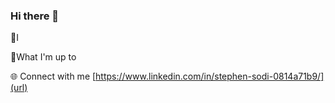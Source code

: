 ### Hi there 👋

🔭I 

🚀What I'm up to

🌐 Connect with me
[https://www.linkedin.com/in/stephen-sodi-0814a71b9/](url)

<!--
**SMcQ618/SMcQ618** is a ✨ _special_ ✨ repository because its `README.md` (this file) appears on your GitHub profile.

Here are some ideas to get you started:

- 🔭 I’m currently working on ...
- 🌱 I’m currently learning ...
- 👯 I’m looking to collaborate on ...
- 🤔 I’m looking for help with ...
- 💬 Ask me about ...
- 📫 How to reach me: ...
- 😄 Pronouns: ...
- ⚡ Fun fact: ...
-->
